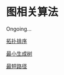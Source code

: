 # 图相关算法

Ongoing...

[拓扑排序](./topological_sorting.md)

[最小生成树](./mst.md)

[最短路径](./shortest_path.md)